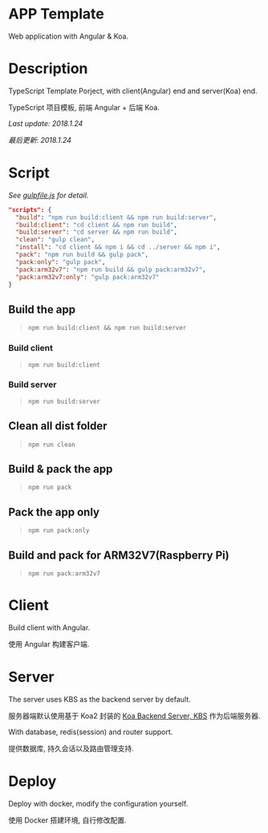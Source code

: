 # APP Template

Web application with Angular & Koa.

# Description

TypeScript Template Porject, with client(Angular) end and server(Koa) end.

TypeScript 项目模板, 前端 Angular + 后端 Koa.

*Last update: 2018.1.24*

*最后更新: 2018.1.24*

# Script

*See [gulpfile.js](https://github.com/DevinDon/app-template/blob/master/gulpfile.js) for detail.*

```json
"scripts": {
  "build": "npm run build:client && npm run build:server",
  "build:client": "cd client && npm run build",
  "build:server": "cd server && npm run build",
  "clean": "gulp clean",
  "install": "cd client && npm i && cd ../server && npm i",
  "pack": "npm run build && gulp pack",
  "pack:only": "gulp pack",
  "pack:arm32v7": "npm run build && gulp pack:arm32v7",
  "pack:arm32v7:only": "gulp pack:arm32v7"
}
```

## Build the app

> `npm run build:client && npm run build:server`

### Build client

> `npm run build:client`

### Build server

> `npm run build:server`

## Clean all dist folder

> `npm run clean`

## Build & pack the app

> `npm run pack`

## Pack the app only

> `npm run pack:only`

## Build and pack for ARM32V7(Raspberry Pi)

> `npm run pack:arm32v7`

##

# Client

Build client with Angular.

使用 Angular 构建客户端.

# Server

The server uses KBS as the backend server by default.

服务器端默认使用基于 Koa2 封装的 [Koa Backend Server, KBS](https://www.npmjs.com/package/koa-backend-server) 作为后端服务器.

With database, redis(session) and router support.

提供数据库, 持久会话以及路由管理支持.

# Deploy

Deploy with docker, modify the configuration yourself.

使用 Docker 搭建环境, 自行修改配置.
